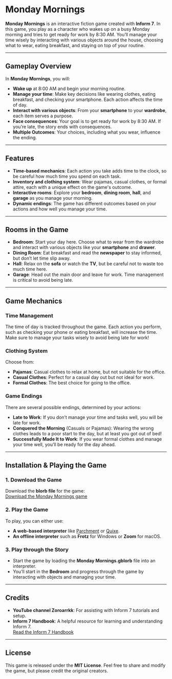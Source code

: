 # **Monday Mornings**

**Monday Mornings** is an interactive fiction game created with **Inform 7**. In this game, you play as a character who wakes up on a busy Monday morning and tries to get ready for work by 8:30 AM. You’ll manage your time wisely by interacting with various objects around the house, choosing what to wear, eating breakfast, and staying on top of your routine.

---

## **Gameplay Overview**

In **Monday Mornings**, you will:

- **Wake up** at 8:00 AM and begin your morning routine.  
- **Manage your time**: Make key decisions like wearing clothes, eating breakfast, and checking your smartphone. Each action affects the time of day.  
- **Interact with various objects**: From your **smartphone** to your **wardrobe**, each item serves a purpose.  
- **Face consequences**: Your goal is to get ready for work by 8:30 AM. If you’re late, the story ends with consequences.  
- **Multiple Outcomes**: Your choices, including what you wear, influence the ending.

---

## **Features**

- **Time-based mechanics**: Each action you take adds time to the clock, so be careful how much time you spend on each task.  
- **Inventory and clothing system**: Wear pajamas, casual clothes, or formal attire, each with a unique effect on the game's outcome.  
- **Interactive rooms**: Explore your **bedroom**, **dining room**, **hall**, and **garage** as you manage your morning.  
- **Dynamic endings**: The game has different outcomes based on your actions and how well you manage your time.

---

## **Rooms in the Game**

- **Bedroom**: Start your day here. Choose what to wear from the wardrobe and interact with various objects like your **smartphone** and **drawer**.  
- **Dining Room**: Eat breakfast and read the **newspaper** to stay informed, but don’t let time slip away.  
- **Hall**: Relax on the **sofa** or watch the **TV**, but be careful not to waste too much time here.  
- **Garage**: Head out the main door and leave for work. Time management is critical to avoid being late.

---

## **Game Mechanics**

### **Time Management**
The time of day is tracked throughout the game. Each action you perform, such as checking your phone or eating breakfast, will increase the time. Make sure to manage your tasks wisely to avoid being late for work!

### **Clothing System**
Choose from:  
- **Pajamas**: Casual clothes to relax at home, but not suitable for the office.  
- **Casual Clothes**: Perfect for a casual day out but not ideal for work.  
- **Formal Clothes**: The best choice for going to the office.

### **Game Endings**
There are several possible endings, determined by your actions:
- **Late to Work**: If you don’t manage your time and tasks well, you will be late for work.  
- **Conquered the Morning** (Casuals or Pajamas): Wearing the wrong clothes leads to a poor start to the day, but at least you got out of bed!  
- **Successfully Made It to Work**: If you wear formal clothes and manage your time well, you’ll be ready for the day ahead.

---

## **Installation & Playing the Game**

### **1. Download the Game**

Download the **blorb file** for the game:  
[Download the Monday Mornings game](#link-to-blorb-file)

### **2. Play the Game**
To play, you can either use:  
- **A web-based interpreter** like [Parchment](https://www.ifarchive.org/indexes/if-archiveXgamesXweb.html) or [Quixe](https://www.ifarchive.org/indexes/if-archiveXgamesXweb.html).  
- **An offline interpreter** such as **Frotz** for Windows or **Zoom** for macOS.

### **3. Play through the Story**

- Start the game by loading the **Monday Mornings.gblorb** file into an interpreter.  
- You’ll start in the **Bedroom** and progress through the game by interacting with objects and managing your time.

---

## **Credits**

- **YouTube channel Zoroarrkk**: For assisting with Inform 7 tutorials and setup.  
- **Inform 7 Handbook**: A helpful resource for learning and understanding Inform 7.  
  [Read the Inform 7 Handbook](https://inform-7-handbook.readthedocs.io/en/latest/)  

---

## **License**

This game is released under the **MIT License**. Feel free to share and modify the game, but please credit the original creators.

